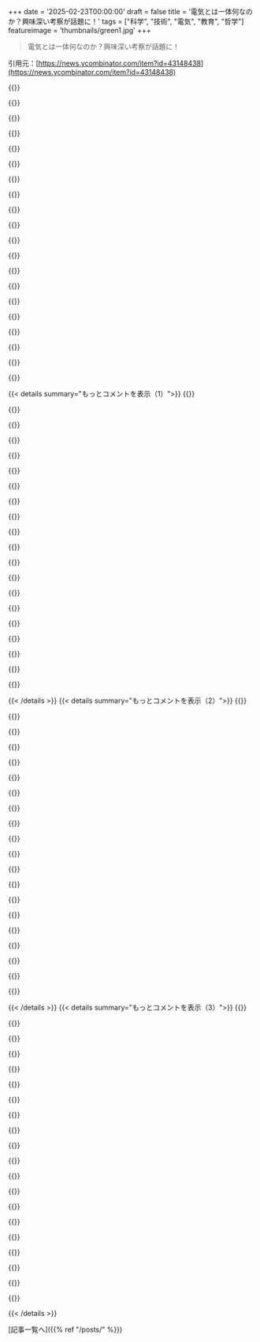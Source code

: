 +++
date = '2025-02-23T00:00:00'
draft = false
title = '電気とは一体何なのか？興味深い考察が話題に！'
tags = ["科学", "技術", "電気", "教育", "哲学"]
featureimage = 'thumbnails/green1.jpg'
+++

> 電気とは一体何なのか？興味深い考察が話題に！

引用元：[https://news.ycombinator.com/item?id=43148438](https://news.ycombinator.com/item?id=43148438)

{{<matomeQuote body="記事で触れられてないポイントだけど、金属の中の電子は室温で既にサーモルエネルギーで結構速く動いてるんだ。だいたい100km/sで、これは記事で言ってる”ドリフト速度”より速いよ。この熱運動はランダムで、電子は常に原子核にぶつかって方向を変えるから、合計すると電流はできない。だから電場の影響で柔らかく動くんじゃなくて、既存の熱運動にわずかなバイアスが加わるって感じかな。E: もし分かりにくかったら確認だけど、これは記事が言ってる電場の伝播速度には関係ないよ、あれは光の速度だし。" userName="movpasd" createdAt="2025-02-23T14:13:47" color="#ff33a1">}}

{{<matomeQuote body="ドリフト速度が熱運動による速度よりもずっと低い理由を考えると、電子は原子にぶつかると方向が変わっちゃうからなんだよね。銅線で電子が衝突まで移動する平均距離は約0.00000004mで、100km/sではそれを移動するのに0.4ピコ秒かかるよ。" userName="tzs" createdAt="2025-02-23T16:10:28" color="#ff5c5c">}}

{{<matomeQuote body="生物細胞について面白いことがあるのを思い出した。あの濃厚なスープの中の分子は、大きさによっては時速20～250マイルで跳ね回っているんだ。" userName="Terr_" createdAt="2025-02-23T19:42:19" color="">}}

{{<matomeQuote body="もっと重要なのは、細胞内の分子は短時間でほぼすべての他の分子とぶつかるってことだよ。だから、たとえばタンパク質Xが燃料や資源Y、必要なタンパク質Zをどう見つけるかっていう質問には、シンプルに言うと、探さないってこと。結局、ただぶつかるだけなんだ。同様に簡単な細胞では、物質を運ぶ必要もないかもしれないし、化学拡散で十分早いってわけさ！" userName="TeMPOraL" createdAt="2025-02-24T00:40:02" color="#45d325">}}

{{<matomeQuote body="本当に驚くべきは、あの分子の中の陽子の内部で動いているグルーオンの速さだよ。" userName="mr_toad" createdAt="2025-02-23T19:53:39" color="">}}

{{<matomeQuote body="それはどれくらい速いの？" userName="sebmellen" createdAt="2025-02-23T22:43:07" color="">}}

{{<matomeQuote body="＞電子は原子にぶつかると方向が変わるってことだけど、ほとんど空間なのにどうして？力が強いからぶつかるってことかな？" userName="vlovich123" createdAt="2025-02-23T19:04:23" color="">}}

{{<matomeQuote body="直接的な物理的な”衝突”ってのは、実は複数の粒子の電磁場の間の強い相互作用ってことじゃない？" userName="bavell" createdAt="2025-02-23T19:47:17" color="">}}

{{<matomeQuote body="粒子衝突施設は力を克服して粒子が触れたり消滅したりするんだと思う。でも、まあ、私たちのレベルでは、全部普通の低エネルギーの電磁的なもので、何も他のものに本当に触れてないってことだね。" userName="vlovich123" createdAt="2025-02-23T23:19:56" color="#ff5c5c">}}

{{<matomeQuote body="まず最初に”電磁的なもの”が”触れる”という意味だと主張したい。原子は完全に空っぽではない。原子は極めて密度の高い陽子や中性子のコアを持つ電子雲で構成されてるけど、我々が気にするのはその電子雲だよ。" userName="Filligree" createdAt="2025-02-24T01:27:53" color="">}}

{{<matomeQuote body="そもそも何かが本当に触れることってあるの？" userName="hosteur" createdAt="2025-02-23T21:09:13" color="">}}

{{<matomeQuote body="＞主に空っぽのスペースだって言ってるけど、原子が”空っぽのスペース”って言うなら、非空っぽのスペースなんて無いわけで、概念自体が意味を失う。電子雲は非空っぽのスペースが持つ性質をすべて持ってるし、他の物体を排除する目的で、非空っぽのスペースが我々が考えるものとも言える。だから、これが非空っぽのスペースなんだと認めて、この偽の深い話を進めよう。" userName="andrewflnr" createdAt="2025-02-23T23:23:23" color="#785bff">}}

{{<matomeQuote body="イェオルド・ラザフォードの実験は、全てが空っぽのスペースであるっていう考えをうまく示していて、それが明らかで深遠なことなんだ。偽じゃないよ。" userName="thereisnospork" createdAt="2025-02-23T23:37:52" color="#ff33a1">}}

{{<matomeQuote body="それは一理ある視点だと思うけど、椅子に落ちないって事実は変わらない。それが”固体”の物質の説明で求めることだよね。アルファ粒子を椅子に撃ち込んでも、実際、あなたの体はアルファ粒子じゃないから、ソリッドの証明にはならないけど、ソリッドが物質の非基本的な特性だと証明しているんだと思う。それが深淵だとしても、名前を変える必要は感じない。これは単なる意味論的な迷路に思える。" userName="andrewflnr" createdAt="2025-02-23T23:55:00" color="">}}

{{<matomeQuote body="俺はそれをピンクッションに例えて考える。針はほとんど抵抗なく刺さるけど、手や指先はそうじゃない。" userName="BobbyTables2" createdAt="2025-02-24T00:03:50" color="">}}

{{<matomeQuote body="そうだね。誰もピンクッションを空っぽのスペースとは混同しないと思う。でも、アダマンチウムとも混同しないよね。" userName="andrewflnr" createdAt="2025-02-24T00:50:44" color="">}}

{{<matomeQuote body="非常に密に詰められた針のピンクッションに座れることは、固体の木製の椅子に座るのと同じくらい良いんだ。針の間には木のブロックよりも明らかに多くのスペースがあるけど、君がそのスペースに入ったり見えないからと言って、存在しないわけじゃない。顕微鏡的なひび割れがあるかどうかも、光子を見て、その反射を拡大することで知れる。原子の範囲でスペースがあるかどうかは、電子顕微鏡を使って知るんだ。結局、これは君の感覚では捉えられない物理的領域を客観的に突き刺す道具なんだ。" userName="vlovich123" createdAt="2025-02-24T05:07:59" color="#785bff">}}

{{<matomeQuote body="あんまり確立した理論かは分からないけど、僕は“真空は弾性で非線形の媒体で、粒子はその非線形に閉じ込められた波”って仮説が好きなんだ。あんまり物理の専門家じゃないけど、結構納得できて優雅だと思う。だから原子の中はもっとエネルギーがあって、外側よりも中身が空ではないって話なんだよね。" userName="TeMPOraL" createdAt="2025-02-24T00:49:31" color="#ff5733">}}

{{<matomeQuote body="その“摂動”の本質は何なの？相対論的に自己相互作用するノットや多様体かな？その弾性媒体を折りたたんで、ミクロのブラックホールのようにパーティクルに安定させられるかも？自分が頭おかしくなってきたか、もしくはちゃんと本を読んだ方がいいのかな。" userName="hoseja" createdAt="2025-02-24T12:46:27" color="">}}

{{<matomeQuote body="補足だけど、金属内の電子が一般に移動する速さは“フェルミ速度”っていうんだ。ランダムな動きだから平均するとゼロになるけど、電場をかけると、非ゼロの平均速度、一種の“ドリフト速度”が出てくるよ。" userName="pkoird" createdAt="2025-02-23T15:42:23" color="">}}

{{< details summary="もっとコメントを表示（1）">}}
{{<matomeQuote body="＞記事が言うように光の速さだって言ってるけど、これは少しこじつけだよ。ほとんど違いが無いけど、実際のところ光の速さじゃないし、普通はその速さには届かない。通信では実際に光の速さの60％から80％の速さで進むからね。" userName="cogman10" createdAt="2025-02-23T17:47:34" color="">}}

{{<matomeQuote body="さらにこじつけると、真空中の光の速さの60〜80％ってことさ。要するに、その媒体の中の光の速さは真空中の光の速さの60〜80％なんだよ。" userName="burnerthrow008" createdAt="2025-02-23T19:06:47" color="">}}

{{<matomeQuote body="さらにさらにこじつけると、本当に速いし、ほぼ瞬時だね。" userName="immibis" createdAt="2025-02-23T19:26:20" color="">}}

{{<matomeQuote body="混乱中なんだけど、もし光が消えた状態の電球とゼロ電荷の金属棒を並べて、同時に電球を点けてその棒に電荷をかけることができて、検出器がフォトンや電場の変化を同じ距離で感知できるとしたら、フォトンは電場の変化より早く届くってことなの？空気を媒体とした場合で。" userName="sightbroke" createdAt="2025-02-23T18:32:13" color="#45d325">}}

{{<matomeQuote body="はい。もっと一般的な例を挙げると、ファイバーオプティックケーブルは銅よりも情報をかなり早く伝えることで知られているよ。" userName="j5155" createdAt="2025-02-23T18:41:23" color="#ff5c5c">}}

{{<matomeQuote body="そうだね。その上手い人が実演しているのを見ることができるよ。まだ光速に近いけど、実際には正確にその速さじゃないのが観察できる。" userName="Spivak" createdAt="2025-02-23T18:38:06" color="">}}

{{<matomeQuote body="https://en.wikipedia.org/wiki/Electromagnetic_radiation<br>“真空中では電磁波は光の速さ、通常はcで表される速さで進む。”だから、空気中では光源からのフォトンと電荷からの電場の変化が同時に検知されると想像するんだ。" userName="sightbroke" createdAt="2025-02-23T18:56:15" color="">}}

{{<matomeQuote body="そういうことか？何が confusing なんだ？" userName="panxyh" createdAt="2025-02-23T18:38:50" color="">}}

{{<matomeQuote body="u/cogman10 のコメントは、EM放射と光が違う速度で進むと言ってるように聞こえるな。" userName="sightbroke" createdAt="2025-02-23T18:58:44" color="">}}

{{<matomeQuote body="EM放射は光子で構成されてて、光子は常に一定の速さで進む。しかし、電導は電子の動きだから、光子とは違う。" userName="mr_toad" createdAt="2025-02-23T20:19:33" color="#ff33a1">}}

{{<matomeQuote body="実際、光子も電子も同時に到達するだろう。ただ、銅の中でのEMの速度は真空の c より遅い。詳しくは、光子は真空で c で、電子は空間でもやや遅れて動く。しかし中では、粒子はすぐに他とぶつかるため、平均速度はさらに遅くなる。" userName="tsimionescu" createdAt="2025-02-24T07:09:26" color="#38d3d3">}}

{{<matomeQuote body="これが正しければ、情報は約60～100％の c の速さでワイヤーを進んでるってことだよな。材料により情報の移動は異なるから、これが光がスイッチからライトに行く速度に影響してる気がする。" userName="fransje26" createdAt="2025-02-24T09:44:58" color="">}}

{{<matomeQuote body="ちなみに、Grokが説明した部分がかなり良かった。今はAIは概念を説明するのがうまくなってきてるな。" userName="lenkite" createdAt="2025-02-23T20:25:43" color="">}}

{{<matomeQuote body="その通りで、AIにコードを書かせるとミスが出やすいけど、星の説明とかは意外と問題ないな。" userName="whatshisface" createdAt="2025-02-23T22:31:03" color="">}}

{{<matomeQuote body="低温で材質が超伝導になるのは、電子が遅くなるせいかな？それとも他に理由があるの？" userName="sfn42" createdAt="2025-02-23T14:55:33" color="">}}

{{<matomeQuote body="超伝導って面白いね。温度が下がると、金属格子の振動が減ることから始まる。すると、電子がペアになりやすくなるんだ。これは量子の動きで、面白い。" userName="khold_stare" createdAt="2025-02-23T15:18:47" color="#ff5733">}}

{{<matomeQuote body="＞ all the electrons in the entire material basically form one giant condensate これはすごいな。全ての paired electrons がそうなるのか？少しだけの電子がペアになるってことに違いないと思う。" userName="mncharity" createdAt="2025-02-23T19:32:50" color="">}}

{{<matomeQuote body="ふとした気まぐれで、数年前に古本屋で『There Are No Electrons』って本を買ったんだ。この本のアイデアは、電気の仕組みについて、さまざまな不正確で矛盾したモデルを教える時間を無駄にしてるってこと。そして、それが最適には電気の扱い方の直感を育てていないって言ってる。著者は『そんなの忘れな、こっちを見ろ。こっちの間違ったモデルの方が電気を扱うのに良い』って言ってるんだ。電気についての知識が足りなくてこのアイデアの良し悪しは評価できないけど、面白いアプローチだと思う。" userName="alabastervlog" createdAt="2025-02-23T16:50:03" color="#45d325">}}

{{<matomeQuote body="その間違ったモデルの要点を教えてもらえる？" userName="xandrius" createdAt="2025-02-23T17:42:41" color="">}}

{{<matomeQuote body="たぶんその本は、小さいエイリアンのグリー二ーズがトランポリンで跳ねるアナロジーが使われてるやつだよ。途中で挫折しちゃったけど、内容は書き方が良いから、試してみる価値はあるかも。" userName="genewitch" createdAt="2025-02-23T19:55:43" color="">}}


{{< /details >}}
{{< details summary="もっとコメントを表示（2）">}}
{{<matomeQuote body="原子の古典的なモデルでは電子を表す点が循環してる。この点はもっと波に近いと思うよ。" userName="holoduke" createdAt="2025-02-23T18:22:44" color="">}}

{{<matomeQuote body="プラム・プディングモデルとか、フロギストンもね。" userName="tigerlily" createdAt="2025-02-23T19:50:18" color="">}}

{{<matomeQuote body="『Xは存在しない』ってトロープは面白いね。フィッシュやツリーでも聞いたことがある。" userName="therealdrag0" createdAt="2025-02-23T19:14:04" color="">}}

{{<matomeQuote body="それは分類上の理由からじゃない？（木は単なる大きな植物だし、魚は一つのものにまとめるには多すぎる）とか、他の理由かもしれないけど。" userName="steve_adams_86" createdAt="2025-02-23T23:53:03" color="">}}

{{<matomeQuote body="木は確かに一つのものにまとめるには多すぎるよ。例えば、進化の系統樹だと、木と全く関係ないものの間に木が入ってくることがあるし。つまり、例えば、カエデとマルベリーの共通祖先は木じゃなかったかもしれない。" userName="vitus" createdAt="2025-02-24T04:03:38" color="">}}

{{<matomeQuote body="それは先祖だけじゃないよ！フィンランドからドイツに引っ越して驚いたのは、フィンランドではヤナギは主に低木で、カエデは木だけど、ドイツではヤナギが木になることが多く、カエデはほとんどつるのままなんだ。" userName="quinnirill" createdAt="2025-02-25T00:02:02" color="">}}

{{<matomeQuote body="『Why Fish Don't Exist』って本があって、結構良いよ。進化的に見ると、物の名前は祖先に基づいてることが多いんだけど、魚は「魚の形を持って水にいる」ってだけで、ちょっとややこしいんだよね。肺魚やシーラカンスは、サーモンより人間と近い関係にあるしね。" userName="ansc" createdAt="2025-02-24T10:21:30" color="">}}

{{<matomeQuote body="自分は組み込み系のことをやっていて、電気信号に関する研究を結構してるんだ。知識の扱い方は、それをデザインや目的に使えるかどうかで考えてるけど、電気の本質を説明する試みは大抵無理だと思うし、理解するために脳を苦しめるのはあまりやりたくないんだよね。" userName="Gibbon1" createdAt="2025-02-23T23:22:12" color="#45d325">}}

{{<matomeQuote body="結局、どんなモデルも多少なりとも「間違っている」んだよね。" userName="veunes" createdAt="2025-02-24T09:57:15" color="">}}

{{<matomeQuote body="昔、オックスフォードかケンブリッジで受けた口述試験の話があるんだ。試験官が「電気とは何か？」って聞いたら、学生が「知ってたけど、今は忘れちゃった」って返したんだ。そしたら試験官が「歴史上、電気を本当に理解していたのは神と君だけ。そのうちの一人が忘れたのは残念だね」って。" userName="erehweb" createdAt="2025-02-23T16:10:14" color="#ff5c5c">}}

{{<matomeQuote body="深く考えれば考えるほど、最高の説明ですらただの洗練された近似に過ぎないってことが面白いよね。" userName="veunes" createdAt="2025-02-24T10:02:34" color="">}}

{{<matomeQuote body="それを聞いて思い出したのが、言語学の導入クラスで学んだことなんだけど、誰も言葉が何かを知らないってことだね。" userName="littlekey" createdAt="2025-02-25T00:20:39" color="">}}

{{<matomeQuote body="電気とは何か、どう働くかを知らないって言われてるけど、どの程度それが真実か知りたいんだ。" userName="dmos62" createdAt="2025-02-23T17:27:52" color="">}}

{{<matomeQuote body="それは「すべてのモデルは間違っているが、一部は役に立つ」という古い言葉とも関連するよね。どんどん問い続けると「なぜ物体Xが効果Yを引き起こすのか？」って問いにたどり着くけど、最終的には分からないことに行き着く。だけど、それでも我々は使うことができるんだ。" userName="CamperBob2" createdAt="2025-02-23T17:58:13" color="#785bff">}}

{{<matomeQuote body="たぶん、電気に関するポスターの質問の本質はそこじゃないと思う。ChatGPTによれば、問題は「電荷」に関するもので、粒子が電荷を持つ理由が分からないっていうことらしい。それに、重力も根本的に知らないということがあるんだ。面白いよね！質問を続けることや最終的な答えを求めるのも悪くないけど、記事の著者がうまく表現してるよ。" userName="JALTU" createdAt="2025-02-23T19:11:54" color="#ff5733">}}

{{<matomeQuote body="’知り得ない’ってのは厳しいよね。たくさんの未知があって解決不能なことも多いけど、探求は尽きないから心配しなくていいよ。" userName="MrMcCall" createdAt="2025-02-23T19:54:50" color="">}}

{{<matomeQuote body="宇宙の熱的死までの時間は有限で、問いに答えるための原子も有限だよ。" userName="immibis" createdAt="2025-02-24T11:50:22" color="">}}

{{<matomeQuote body="深く考えるほど難しくなるね。電荷同士の力や動きだけど、もっと深く掘り下げると物理法則の起源や電子の構造に行き着いてしまう。" userName="tim333" createdAt="2025-02-23T19:31:19" color="#ff5c5c">}}

{{<matomeQuote body="俺の考えでは全ては数学で、’2たす2は4’みたいなもので、必然的に存在するんだ。でも正直、それはあまり意味ないよね。" userName="tim333" createdAt="2025-02-24T09:48:07" color="">}}

{{<matomeQuote body="小学校から大学までずっと電気について教わったけど、理解するほどに逆に分からなくなってしまった。物理学の教授たちが説明する動画も見たけど、正しく説明しようとするほど直感では理解できなくなる。" userName="k__" createdAt="2025-02-23T14:12:39" color="#ff33a1">}}


{{< /details >}}
{{< details summary="もっとコメントを表示（3）">}}
{{<matomeQuote body="AlphaPhoenixの測定や実験、視覚化は本当に役立つよ。普段は教えられないことも見せてくれるし、電気工学者たちもこれを見たら感心すると思う。これについての動画はすごく良いから、電気の伝わり方を知りたいなら見る価値あるよ。https://www.youtube.com/watch?v=2AXv49dDQJw" userName="kzrdude" createdAt="2025-02-23T15:35:59" color="#45d325">}}

{{<matomeQuote body="彼は同じような動画をいくつか作ってて、どれも electricity をわかりやすく説明してる中では最高のものだよ。" userName="andrewflnr" createdAt="2025-02-23T23:28:23" color="#ff5c5c">}}

{{<matomeQuote body="この動画と前の動画「An intuitive approach for understanding electricity」は本当に素晴らしいよ。" userName="MaXtreeM" createdAt="2025-02-24T06:49:09" color="#785bff">}}

{{<matomeQuote body="レベルが上がるごとに自信がなくなっている感じがする。量子フィールドの変化から電子ができるって説明された時は、現実が何か支えているのかもわからなくなる。" userName="criddell" createdAt="2025-02-23T14:38:00" color="">}}

{{<matomeQuote body="”全ては情報だ”って現代物理学の考え方も多くの人に受け入れられているよ。" userName="int_19h" createdAt="2025-02-24T04:37:20" color="">}}

{{<matomeQuote body="＞”何も現実を支えていない”っていう考えだけど、重力は触れられないし見えないのに、感じることはできるからね。目で見えるものは本質的に違うはずだと思ってたけど、その直感は間違ってるんだ。実際には重力のような大きな弱い場と電磁気のような小さな強い場があるだけなんだ。" userName="mr_toad" createdAt="2025-02-23T23:34:56" color="#ff33a1">}}

{{<matomeQuote body="＞重力を感じるって考えは直接感じているわけじゃなく、原子がつぶされるのを防いでいるように思う。" userName="yazantapuz" createdAt="2025-02-24T12:43:38" color="">}}

{{<matomeQuote body="＞何も現実を支えていないように感じるって言うけど、”ロックしろ、奴らが気づき始めてるぞ。”って感じ。" userName="B1FF_PSUVM" createdAt="2025-02-23T22:00:58" color="">}}

{{<matomeQuote body="学問においてこれは本当に嫌なことの一つだ。直感的または具体的に理解させようとする奇妙なこだわりがある。結果的に、いろんな間違いやそこそこの説明がたくさんできて、学生が選んだチュートリアルによって採点が変わってしまう。理解しにくいこともあるんだから、いつまでも蓋をしておくべきじゃない。" userName="sky2224" createdAt="2025-02-24T02:32:25" color="">}}

{{<matomeQuote body="基本的な知識があればできることはたくさんあるよ。電気がワイヤーの中を流れて危険だって知ることは大事だけど、サブ原子レベルの電磁場の動きはほとんどの人には必要ないからね。" userName="sitharus" createdAt="2025-02-24T03:48:57" color="#785bff">}}

{{<matomeQuote body="電気について教えるときには、電子がどんなふうに振る舞うのかをしっかりやるべきだと思う。あまり抽象化しすぎると、分かりにくくなる。プログラミングを教えるときも同じだよ。初めからCのような低レベル言語を教えるべきだし、基本的な知識を後回しにするのは良くない。" userName="sky2224" createdAt="2025-02-24T05:28:51" color="#ff5733">}}

{{<matomeQuote body="最近卒業した者だけど、高レベルの言語から始めるのがいいと思う。いきなりメモリの話をするのは逆効果だし、基本的なものができないうちに理論に堕ち込むのはつらい。実務に直結することを学んだ方が早く働ける。" userName="Lanolderen" createdAt="2025-02-24T09:18:50" color="#38d3d3">}}

{{<matomeQuote body="専門用語のおかげで、電気は水の流れに似ているなんて混乱するよ。ただ、実際には電子個体の動きなんて超える現象だ。" userName="ekianjo" createdAt="2025-02-23T14:16:47" color="">}}

{{<matomeQuote body="水の流れるアナロジーも悪くないよ。水の圧力波も考えれば、実際の現象をすごく早く伝えることができる。" userName="srean" createdAt="2025-02-23T14:36:35" color="">}}

{{<matomeQuote body="水の流れのアナロジーは実用的によく使われるんだ。実際の電子の動きを理解するために、インピーダンスについても知ることが重要だよ。動画も参考にしてみて。" userName="H8crilA" createdAt="2025-02-23T14:35:36" color="#ff5c5c">}}

{{<matomeQuote body="インピーダンスを水のアナロジーで説明できるか分からないけど、交流の水の話すれば理解できるかも。だから、まだ良いアナロジーが必要だよ。" userName="BenjiWiebe" createdAt="2025-02-23T18:32:44" color="">}}

{{<matomeQuote body="さらにアナロジーを進めても、結局は集約要素モデルなんだ。素早い信号を扱う場合、エネルギーは導体を通過するんじゃなくて、絶縁体を移動することを理解しないと、回路は上手くいかないよ。" userName="H8crilA" createdAt="2025-02-24T09:51:26" color="#ff5733">}}

{{<matomeQuote body="このアナロジーはいくつかの場面で使えるけど、全体を広げればわかりづらくなることがある。" userName="Workaccount2" createdAt="2025-02-23T21:49:35" color="">}}

{{<matomeQuote body="アンテナは水のアナロジーで言うとスプリンクラーみたいだね。" userName="_whiteCaps_" createdAt="2025-02-24T05:15:12" color="">}}

{{<matomeQuote body="交流を考慮すると、パイプは漏れているようなものだよ。" userName="TheSpiceIsLife" createdAt="2025-02-24T07:09:37" color="">}}


{{< /details >}}


[記事一覧へ]({{% ref "/posts/" %}})
